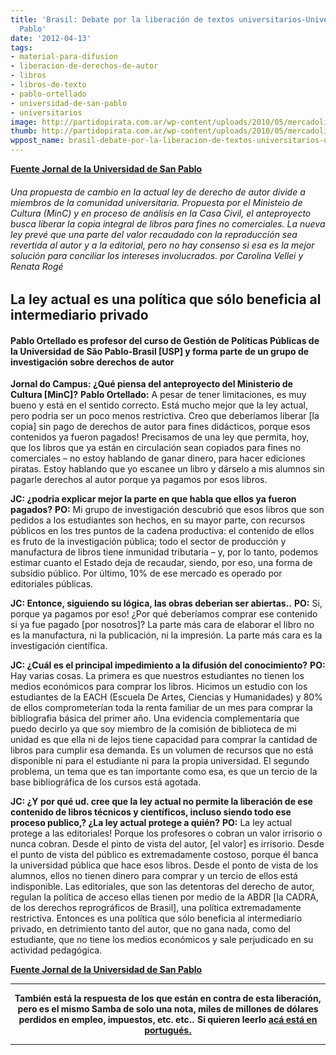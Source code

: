 ```yaml
---
title: 'Brasil: Debate por la liberación de textos universitarios-Universidad de San
  Pablo'
date: '2012-04-13'
tags:
- material-para-difusion
- liberacion-de-derechos-de-autor
- libros
- libros-de-texto
- pablo-ortellado
- universidad-de-san-pablo
- universitarios
image: http://partidopirata.com.ar/wp-content/uploads/2010/05/mercadolibros.jpg
thumb: http://partidopirata.com.ar/wp-content/uploads/2010/05/mercadolibros-150x150.jpg
wppost_name: brasil-debate-por-la-liberacion-de-textos-universitarios-universidad-de-san-pablo
---
```


<strong><a href="http://www.jornaldocampus.usp.br/index.php/2012/04/a-copia-de-livros-deve-ser-liberada/" target="_blank">Fuente Jornal de la Universidad de San Pablo</a></strong>
<h6>Una propuesta de cambio en la actual ley de derecho de autor divide a miembros de la comunidad universitaria. Propuesta por el Ministeio de Cultura (MinC) y en proceso de análisis en la Casa Civil, el anteproyecto busca liberar la copia integral de libros para fines no comerciales. La nueva ley prevé que una parte del valor recaudado con la reproducción sea revertida al autor y a la editorial, pero no hay consenso si esa es la mejor solución para conciliar los intereses involucrados. por Carolina Vellei y Renata Rogé</h6>
<h2>La ley actual es una política que sólo beneficia al intermediario privado</h2>
<h4>Pablo Ortellado es profesor del curso de Gestión de Políticas Públicas de la Universidad de São Pablo-Brasil [USP] y forma parte de un grupo de investigación sobre derechos de autor</h4>
<strong>Jornal do Campus: ¿Qué piensa del anteproyecto del Ministerio de Cultura [MinC]?</strong>
<strong>Pablo Ortellado:</strong> A pesar de tener limitaciones, es muy bueno y está en el sentido correcto. Está mucho mejor que la ley actual, pero podria ser un poco menos restrictiva. Creo que deberíamos liberar [la copia] sin pago de derechos de autor para fines didácticos, porque esos contenidos ya fueron pagados! Precisamos de una ley que permita, hoy, que los libros que ya están en circulación sean copiados para fines no comerciales – no estoy hablando de ganar dinero, para hacer ediciones piratas. Estoy hablando que yo escanee un libro y dárselo a mis alumnos sin pagarle derechos al autor porque ya pagamos por esos libros.

<strong>JC: ¿podria explicar mejor la parte en que habla que ellos ya fueron pagados?</strong>
<strong> PO:</strong> Mi grupo de investigación descubrió que esos libros que son pedidos a los estudiantes son hechos, en su mayor parte, con recursos públicos en los tres puntos de la cadena productiva: el contenido de ellos es fruto de la investigación pública; todo el sector de producción y manufactura de libros tiene inmunidad tributaria – y, por lo tanto, podemos estimar cuanto el Estado deja de recaudar, siendo, por eso, una forma de subsídio público. Por último, 10% de ese mercado es operado por editoriales públicas.

<strong>JC: Entonce, siguiendo su lógica, las obras deberian ser abiertas..</strong>
<strong> PO:</strong> Si, porque ya pagamos por eso! ¿Por qué deberíamos comprar ese contenido si ya fue pagado [por nosotros]? La parte más cara de elaborar el libro no es la manufactura, ni la publicación, ni la impresión. La parte más cara es la investigación científica.

<strong>JC: ¿Cuál es el principal impedimiento a la difusión del conocimiento?</strong>
<strong> PO:</strong> Hay varias cosas. La primera es que nuestros estudiantes no tienen los medios económicos para comprar los libros. Hicimos un estudio con los estudiantes de la EACH (Escuela De Artes, Ciencias y Humanidades) y 80% de ellos comprometerían toda la renta familiar de un mes para comprar la bibliografia básica del primer año. Una evidencia complementaria que puedo decirlo ya que soy miembro de la comisión de biblioteca de mi unidad es que ella ni de lejos tiene capacidad para comprar la cantidad de libros para cumplir esa demanda. Es un volumen de recursos que no está disponible ni para el estudiante ni para la propia universidad. El segundo problema, un tema que es tan importante como esa, es que un tercio de la base bibliográfica de los cursos está agotada.

<strong>JC: ¿Y por qué ud. cree que la ley actual no permite la liberación de ese contenido de libros técnicos y científicos, incluso siendo todo ese proceso publico,? ¿La ley actual protege a quién?</strong>
<strong> PO:</strong> La ley actual protege a las editoriales! Porque los profesores o cobran un valor irrisorio o nunca cobran. Desde el pinto de vista del autor, [el valor] es irrisorio. Desde el punto de vista del público es extremadamente costoso, porque él banca la universidad pública que hace esos libros. Desde el ponto de vista de los alumnos, ellos no tienen dinero para comprar y un tercio de ellos está indisponible. Las editoriales, que son las detentoras del derecho de autor, regulan la política de acceso ellas tienen por medio de la ABDR [la CADRA, de los derechos reprográficos de Brasil], una política extremadamente restrictiva. Entonces es una política que sólo beneficia al intermediario privado, en detrimiento tanto del autor, que no gana nada, como del estudiante, que no tiene los medios económicos y sale perjudicado en su actividad pedagógica.

<strong><a href="http://www.jornaldocampus.usp.br/index.php/2012/04/a-copia-de-livros-deve-ser-liberada/" target="_blank">Fuente Jornal de la Universidad de San Pablo</a></strong>

<hr />
<p style="text-align: center;"><strong>También está la respuesta de los que están en contra de esta liberación, pero es el mismo Samba de solo una nota, miles de millones de dólares perdidos en empleo, impuestos, etc. etc..</strong>
<strong> Si quieren leerlo <a href="http://www.jornaldocampus.usp.br/index.php/2012/04/a-copia-de-livros-deve-ser-liberada/#1" target="_blank">acá está en portugués.</a></strong></p>


<hr />
